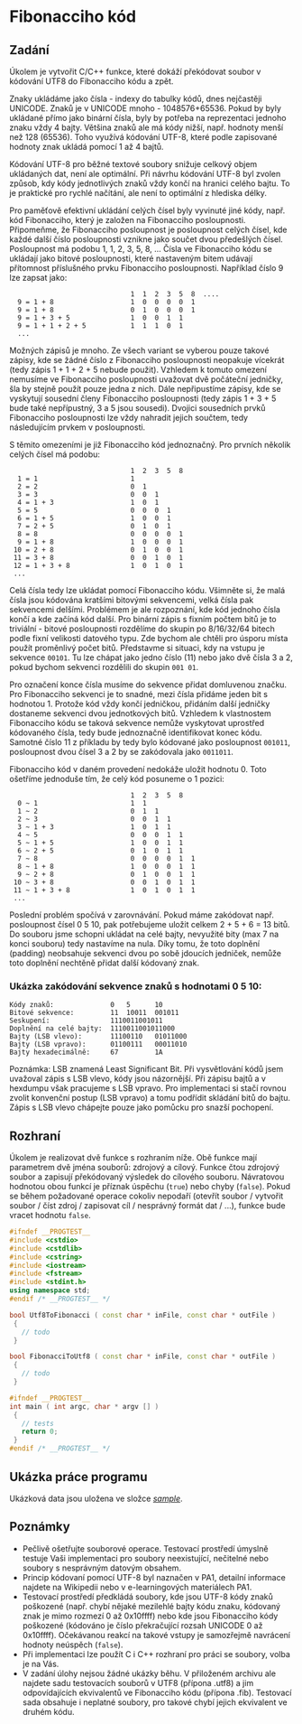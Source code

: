 # Fibonacciho kód
## Zadání
Úkolem je vytvořit C/C++ funkce, které dokáží překódovat soubor v kódování UTF8 do Fibonacciho kódu a zpět.

Znaky ukládáme jako čísla - indexy do tabulky kódů, dnes nejčastěji UNICODE. Znaků je v UNICODE mnoho - 1048576+65536. Pokud by byly ukládané přímo jako binární čísla, byly by potřeba na reprezentaci jednoho znaku vždy 4 bajty. Většina znaků ale má kódy nižší, např. hodnoty menší než 128 (65536). Toho využívá kódování UTF-8, které podle zapisované hodnoty znak ukládá pomocí 1 až 4 bajtů.

Kódování UTF-8 pro běžné textové soubory snižuje celkový objem ukládaných dat, není ale optimální. Při návrhu kódování UTF-8 byl zvolen způsob, kdy kódy jednotlivých znaků vždy končí na hranici celého bajtu. To je praktické pro rychlé načítání, ale není to optimální z hlediska délky.

Pro paměťově efektivní ukládání celých čísel byly vyvinuté jiné kódy, např. kód Fibonacciho, který je založen na Fibonacciho posloupnosti. Připomeňme, že Fibonacciho posloupnost je posloupnost celých čísel, kde každé další číslo posloupnosti vznikne jako součet dvou předešlých čísel. Posloupnost má podobu 1, 1, 2, 3, 5, 8, ... Čísla ve Fibonacciho kódu se ukládají jako bitové posloupnosti, které nastaveným bitem udávají přítomnost příslušného prvku Fibonacciho posloupnosti. Například číslo 9 lze zapsat jako:

```
                              1  1  2  3  5  8  ....
  9 = 1 + 8                   1  0  0  0  0  1
  9 = 1 + 8                   0  1  0  0  0  1
  9 = 1 + 3 + 5               1  0  0  1  1
  9 = 1 + 1 + 2 + 5           1  1  1  0  1 
  ...
```

Možných zápisů je mnoho. Ze všech variant se vyberou pouze takové zápisy, kde se žádné číslo z Fibonacciho posloupnosti neopakuje vícekrát (tedy zápis 1 + 1 + 2 + 5 nebude použit). Vzhledem k tomuto omezení nemusíme ve Fibonacciho posloupnosti uvažovat dvě počáteční jedničky, šla by stejně použít pouze jedna z nich. Dále nepřipustíme zápisy, kde se vyskytují sousední členy Fibonacciho posloupnosti (tedy zápis 1 + 3 + 5 bude také nepřípustný, 3 a 5 jsou sousedi). Dvojici sousedních prvků Fibonacciho posloupnosti lze vždy nahradit jejich součtem, tedy následujícím prvkem v posloupnosti.

S těmito omezeními je již Fibonacciho kód jednoznačný. Pro prvních několik celých čísel má podobu:

```
                              1  2  3  5  8 
  1 = 1                       1
  2 = 2                       0  1
  3 = 3                       0  0  1
  4 = 1 + 3                   1  0  1
  5 = 5                       0  0  0  1
  6 = 1 + 5                   1  0  0  1
  7 = 2 + 5                   0  1  0  1
  8 = 8                       0  0  0  0  1
  9 = 1 + 8                   1  0  0  0  1
 10 = 2 + 8                   0  1  0  0  1
 11 = 3 + 8                   0  0  1  0  1
 12 = 1 + 3 + 8               1  0  1  0  1
 ...
 ```

Celá čísla tedy lze ukládat pomocí Fibonacciho kódu. Všimněte si, že malá čísla jsou kódována kratšími bitovými sekvencemi, velká čísla pak sekvencemi delšími. Problémem je ale rozpoznání, kde kód jednoho čísla končí a kde začíná kód další. Pro binární zápis s fixním počtem bitů je to triviální - bitové posloupnosti rozdělíme do skupin po 8/16/32/64 bitech podle fixní velikosti datového typu. Zde bychom ale chtěli pro úsporu místa použít proměnlivý počet bitů. Představme si situaci, kdy na vstupu je sekvence `00101`. Tu lze chápat jako jedno číslo (11) nebo jako dvě čísla 3 a 2, pokud bychom sekvenci rozdělili do skupin `001 01`.

Pro označení konce čísla musíme do sekvence přidat domluvenou značku. Pro Fibonacciho sekvenci je to snadné, mezi čísla přidáme jeden bit s hodnotou 1. Protože kód vždy končí jedničkou, přidáním další jedničky dostaneme sekvenci dvou jednotkových bitů. Vzhledem k vlastnostem Fibonacciho kódu se taková sekvence nemůže vyskytovat uprostřed kódovaného čísla, tedy bude jednoznačně identifikovat konec kódu. Samotné číslo 11 z příkladu by tedy bylo kódované jako posloupnost `001011`, posloupnost dvou čísel 3 a 2 by se zakódovala jako `0011011`.

Fibonacciho kód v daném provedení nedokáže uložit hodnotu 0. Toto ošetříme jednoduše tím, že celý kód posuneme o 1 pozici:

```
                              1  2  3  5  8 
  0 ~ 1                       1  1
  1 ~ 2                       0  1  1
  2 ~ 3                       0  0  1  1
  3 ~ 1 + 3                   1  0  1  1
  4 ~ 5                       0  0  0  1  1
  5 ~ 1 + 5                   1  0  0  1  1
  6 ~ 2 + 5                   0  1  0  1  1
  7 ~ 8                       0  0  0  0  1  1
  8 ~ 1 + 8                   1  0  0  0  1  1
  9 ~ 2 + 8                   0  1  0  0  1  1
 10 ~ 3 + 8                   0  0  1  0  1  1
 11 ~ 1 + 3 + 8               1  0  1  0  1  1
 ...
 ```

Poslední problém spočívá v zarovnávání. Pokud máme zakódovat např. posloupnost čísel 0 5 10, pak potřebujeme uložit celkem 2 + 5 + 6 = 13 bitů. Do souboru jsme schopni ukládat na celé bajty, nevyužité bity (max 7 na konci souboru) tedy nastavíme na nula. Díky tomu, že toto doplnění (padding) neobsahuje sekvenci dvou po sobě jdoucích jedniček, nemůže toto doplnění nechtěně přidat další kódovaný znak.

### Ukázka zakódování sekvence znaků s hodnotami 0 5 10:

```
Kódy znaků:              0   5      10 
Bitové sekvence:         11  10011  001011
Seskupení:               1110011001011 
Doplnění na celé bajty:  1110011001011000 
Bajty (LSB vlevo):       11100110   01011000
Bajty (LSB vpravo):      01100111   00011010  
Bajty hexadecimálně:     67         1A
```

Poznámka: LSB znamená Least Significant Bit. Při vysvětlování kódů jsem uvažoval zápis s LSB vlevo, kódy jsou názornější. Při zápisu bajtů a v hexdumpu však pracujeme s LSB vpravo. Pro implementaci si stačí rovnou zvolit konvenční postup (LSB vpravo) a tomu podřídit skládání bitů do bajtu. Zápis s LSB vlevo chápejte pouze jako pomůcku pro snazší pochopení.

## Rozhraní
Úkolem je realizovat dvě funkce s rozhraním níže. Obě funkce mají parametrem dvě jména souborů: zdrojový a cílový. Funkce čtou zdrojový soubor a zapisují překódovaný výsledek do cílového souboru. Návratovou hodnotou obou funkcí je příznak úspěchu (`true`) nebo chyby (`false`). Pokud se během požadované operace cokoliv nepodaří (otevřít soubor / vytvořit soubor / číst zdroj / zapisovat cíl / nesprávný formát dat / ...), funkce bude vracet hodnotu `false`.


```c++
#ifndef __PROGTEST__
#include <cstdio>
#include <cstdlib>
#include <cstring>
#include <iostream>
#include <fstream>
#include <stdint.h>
using namespace std;
#endif /* __PROGTEST__ */

bool Utf8ToFibonacci ( const char * inFile, const char * outFile )
 {
   // todo
 }

bool FibonacciToUtf8 ( const char * inFile, const char * outFile ) 
 {
   // todo
 }

#ifndef __PROGTEST__
int main ( int argc, char * argv [] )
 {
   // tests
   return 0;
 }
#endif /* __PROGTEST__ */
```

## Ukázka práce programu
Ukázková data jsou uložena ve složce [_sample_](sample).

## Poznámky
* Pečlivě ošetřujte souborové operace. Testovací prostředí úmyslně testuje Vaši implementaci pro soubory neexistující, nečitelné nebo soubory s nesprávným datovým obsahem.
* Princip kódovaní pomocí UTF-8 byl naznačen v PA1, detailní informace najdete na Wikipedii nebo v e-learningových materiálech PA1.
* Testovací prostředí předkládá soubory, kde jsou UTF-8 kódy znaků poškozené (např. chybí nějaké mezilehlé bajty kódu znaku, kódovaný znak je mimo rozmezí 0 až 0x10ffff) nebo kde jsou Fibonacciho kódy poškozené (kódováno je číslo překračující rozsah UNICODE 0 až 0x10ffff). Očekávanou reakcí na takové vstupy je samozřejmě navrácení hodnoty neúspěch (`false`).
* Při implementaci lze použít C i C++ rozhraní pro práci se soubory, volba je na Vás.
* V zadání úlohy nejsou žádné ukázky běhu. V přiloženém archivu ale najdete sadu testovacích souborů v UTF8 (přípona .utf8) a jim odpovídajících ekvivalentů ve Fibonacciho kódu (přípona .fib). Testovací sada obsahuje i neplatné soubory, pro takové chybí jejich ekvivalent ve druhém kódu.